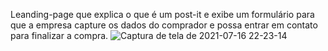 Leanding-page que explica o que é um post-it e exibe um formulário para que a empresa capture os dados do comprador e possa entrar em contato para finalizar a compra.
![Captura de tela de 2021-07-16 22-23-14](https://user-images.githubusercontent.com/80271634/126021381-f5689e9f-b6e3-47b2-90df-cde4ed4dd4f5.png)
